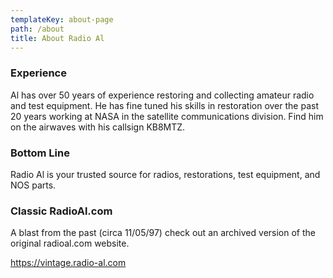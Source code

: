```yaml
---
templateKey: about-page
path: /about
title: About Radio Al
---
```

### Experience

Al has over 50 years of experience restoring and collecting amateur radio and test equipment. He has fine tuned his skills in restoration over the past 20 years working at NASA in the satellite communications division.  Find him on the airwaves with his callsign KB8MTZ.

### Bottom Line

Radio Al is your trusted source for radios, restorations, test equipment, and NOS parts.

### Classic RadioAl.com

A blast from the past (circa 11/05/97) check out an archived version of the original radioal.com website.

<https://vintage.radio-al.com>
